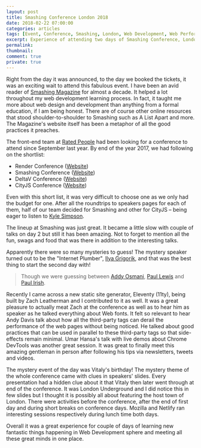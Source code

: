 ```yaml
---
layout: post
title: Smashing Conference London 2018
date: 2018-02-22 07:00:00
categories: articles
tags: [Event, Conference, Smashing, London, Web Development, Web Performance, '#perfmatters']
excerpt: Experience of attending two days of Smashing Conference, London 2018
permalink:
thumbnail:
comment: true
private: true
---
```


Right from the day it was announced, to the day we booked the tickets, it was an exciting wait to attend this fabulous event. I have been an avid reader of [Smashing Magazine](https://www.smashingmagazine.com) for almost a decade. It helped a lot throughout my web development learning process. In fact, it taught me more about web design and development than anything from a formal education, if I am being honest. There are of course other online resources that stood shoulder-to-shoulder to Smashing such as A List Apart and more. The Magazine's website itself has been a metaphor of all the good practices it preaches.

The front-end team at [Rated People](https://www.ratedpeople.com/c/about-us) had been looking for a conference to attend since September last year. By end of the year 2017, we had following on the shortlist:

* Render Conference ([Website](https://2018.render-conf.com))
* Smashing Conference ([Website](https://smashingconf.com/london-2018/))
* DeltaV Conference ([Website](https://deltavconf.com))
* CityJS Conference ([Website](http://cityjsconf.org))

Even with this short list, it was very difficult to choose one as we only had the budget for one. After all the roundtrips to speakers pages for each of them, half of our team decided for Smashing and other for CityJS – being eager to listen to [Kyle Simpson](https://twitter.com/getify).

The lineup at Smashing was just great. It became a little slow with couple of talks on day 2 but still it has been amazing. Not to forget to mention all the fun, swags and food that was there in addition to the interesting talks.

Apparently there were so many mysteries to guess! The mystery speaker turned out to be the "Internet Plumber", [Ilya Grigorik](https://www.igvita.com), and that was the best thing to start the second day with! 

> Though we were guessing between [Addy Osmani](https://addyosmani.com), [Paul Lewis](https://aerotwist.com) and [Paul Irish](https://www.paulirish.com). 

Recently I came across a new static site generator, Eleventy (11ty), being built by Zach Leatherman and I contributed to it as well. It was a great pleasure to actually meat Zach at the conference as well as to hear him as speaker as he talked everything about Web fonts. It felt so relevant to hear Andy Davis talk about how all the third-party tags can derail the performance of the web pages without being noticed. He talked about good practices that can be used in parallel to these third-party tags so that side-effects remain minimal. Umar Hansa's talk with live demos about Chrome DevTools was another great session. It was great to finally meet this amazing gentleman in person after following his tips via newsletters, tweets and videos.

The mystery event of the day was Vitaly's birthday! The mystery theme of the whole conference came with clues in speakers' slides. Every presentation had a hidden clue about it that Vitaly then later went through at end of the conference. It was London Underground and I did notice this in few slides but I thought it is possibly all about featuring the host town of London. There were activities before the conference, after the end of first day and during short breaks on conference days. Mozilla and Netlify ran interesting sessions respectively during lunch time both days. 

Overall it was a great experience for couple of days of learning new fantastic things happening in Web Development sphere and meeting all these great minds in one place. 
